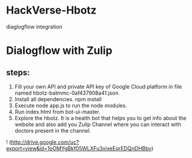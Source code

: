 # HackVerse-Hbotz
diaglogflow integration

# Dialogflow with Zulip
## steps:
   1. Fill your own API and private API key of Google Cloud platform in file named hbotz-batmmc-0af437908a41.json.
   2. Install all dependencies. npm  install
   3. Execute node app.js to run the node modules.
   4. Run index.html from bot-ui-master.
   5. Explore the hbotz. It is a health bot that helps you to get info about the website and also add you Zulip Channel where you can    interact with doctors present in the channel.
   
   ! (http://drive.google.com/uc?export=view&id=1oOMYgBkf05WLXFu3xixeEorEDQnDHBbv)
   
   
   



